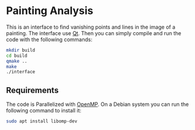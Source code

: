 # Painting Analysis

This is an interface to find vanishing points and lines in the image of a painting. The interface use [Qt](https://www.qt.io/). Then you can simply compile and run the code with the following commands:
```bash
mkdir build
cd build
qmake ..
make
./interface
```

## Requirements

The code is Parallelized with [OpenMP](https://www.openmp.org/). On a Debian system you can run the following command to install it:
```bash
sudo apt install libomp-dev
```